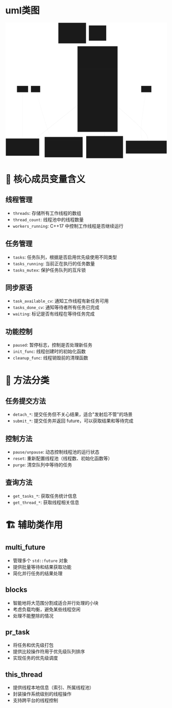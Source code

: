 # uml类图
![类图](./image/uml类图.svg)

# **🎯 核心成员变量含义**

## **线程管理**
- `threads`: 存储所有工作线程的数组
- `thread_count`: 线程池中的线程数量
- `workers_running`: C++17 中控制工作线程是否继续运行

## **任务管理**
- `tasks`: 任务队列，根据是否启用优先级使用不同类型
- `tasks_running`: 当前正在执行的任务数量
- `tasks_mutex`: 保护任务队列的互斥锁

## **同步原语**
- `task_available_cv`: 通知工作线程有新任务可用
- `tasks_done_cv`: 通知等待者所有任务已完成
- `waiting`: 标记是否有线程在等待任务完成

## **功能控制**
- `paused`: 暂停标志，控制是否处理新任务
- `init_func`: 线程创建时的初始化函数
- `cleanup_func`: 线程销毁前的清理函数

# **🔧 方法分类**

## **任务提交方法**
- `detach_*`: 提交任务但不关心结果，适合"发射后不管"的场景
- `submit_*`: 提交任务并返回 future，可以获取结果和等待完成

## **控制方法**
- `pause/unpause`: 动态控制线程池的运行状态
- `reset`: 重新配置线程池（线程数、初始化函数等）
- `purge`: 清空队列中等待的任务

## **查询方法**
- `get_tasks_*`: 获取任务统计信息
- `get_thread_*`: 获取线程相关信息

# **🏗️ 辅助类作用**

## **multi_future**
- 管理多个 `std::future` 对象
- 提供批量等待和结果获取功能
- 简化并行任务的结果处理

## **blocks**
- 智能地将大范围分割成适合并行处理的小块
- 考虑负载均衡，避免某些线程空闲
- 处理不能整除的情况

## **pr_task**
- 将任务和优先级打包
- 提供比较操作符用于优先级队列排序
- 实现任务的优先级调度

## **this_thread**
- 提供线程本地信息（索引、所属线程池）
- 封装操作系统级别的线程操作
- 支持跨平台的线程控制